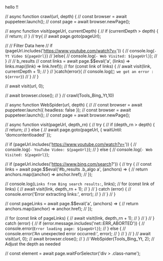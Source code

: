 hello !!


// async function crawl(url, depth) {
//   const browser = await puppeteer.launch();
//   const page = await browser.newPage();

//   async function visit(pageUrl, currentDepth) {
//     if (currentDepth > depth) {
//       return;
//     }
//     try{
//       await page.goto(pageUrl);
      
//       // Filter Data here
//       if (pageUrl.includes('https://www.youtube.com/watch?v=')) {
//         console.log(`- Yt Video ${pageUrl}`)
//       }else{
//         console.log(`- Web Visited: ${pageUrl}`);
//       }
//       // b_results
//       const links = await page.$$eval('a', (links) => links.map((link) => link.href));
//       for (const link of links) {
//         await visit(link, currentDepth + 1);
//       }
//     }catch(error){
//       console.log(`🔴 we got an error : ${error}`)
//     }
//   }

//   await visit(url, 0);

//   await browser.close();
// }
// crawl(Tools_Bing_Yt,10)



// async function WebSpider(url, depth) {
// //   const browser = await puppeteer.launch({ headless: false });
//   const browser = await puppeteer.launch();
//   const page = await browser.newPage();

//   async function visit(pageUrl, depth_rn) {
//     try {
//         if (depth_rn > depth) {
//             return;
//         } else {
//             await page.goto(pageUrl, { waitUntil: 'domcontentloaded' });

//             if (pageUrl.includes('https://www.youtube.com/watch?v=')) {
//                 console.log(`- YouTube Video: ${pageUrl}`);
//             } else {
//                 console.log(`- Web Visited: ${pageUrl}`);
                
//                 if (pageUrl.includes('https://www.bing.com/search?')) {
//                     try {
//                         const links = await page.$$eval('#b_results .b_algo a', (anchors) => {
//                             return anchors.map((anchor) => anchor.href);
//                         });

//                         console.log(`Links from Bing search results:`, links);
//                         for (const link of links) {
//                             await visit(link, depth_rn + 1);
//                         }
//                     } catch (error) {
//                         console.error('Error extracting links:', error);
//                     }
//                 }
//             }

//             const pageLinks = await page.$$eval('a', (anchors) => {
//                 return anchors.map((anchor) => anchor.href);
//             });

//             for (const link of pageLinks) {
//                 await visit(link, depth_rn + 1);
//             }
//         }
//     } catch (error) {
//         if (error.message.includes('net::ERR_ABORTED')) {
//             console.error(`Error loading page: ${pageUrl}`);
//         } else {
//             console.error('An unexpected error occurred:', error);
//         }
//     }
// }
//   await visit(url, 0);
//   await browser.close();
// }
// WebSpider(Tools_Bing_Yt, 2); // Adjust the depth as needed

//  const element = await page.waitForSelector('div > .class-name');